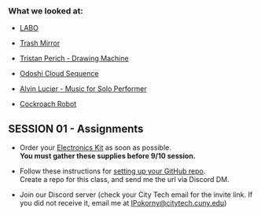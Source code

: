 ### What we looked at:
* [LABO](https://www.youtube.com/watch?v=fK9_IKlZ66c)

* [Trash Mirror](https://vimeo.com/27489891)

* [Tristan Perich - Drawing Machine](https://vimeo.com/84979899)

* [Odoshi Cloud Sequence](https://www.ronaldvandermeijs.nl/Odoshi-Cloud-Sequence)

* [Alvin Lucier - Music for Solo Performer](https://www.youtube.com/watch?v=bIPU2ynqy2Y)

* [Cockroach Robot](https://www.youtube.com/watch?v=7mTb7LYj7KE)

## SESSION 01 - Assignments

* Order your [Electronics Kit](https://github.com/entertainmenttechnology/Pokorny-MTEC2280_D10-Fall2025/blob/main/electronics%20kit/eKit.md) as soon as possible.      
**You must gather these supplies before 9/10 session.**    

* Follow these instructions for [setting up your GitHub repo](https://github.com/entertainmenttechnology/Pokorny-MTEC2280_D10-Fall2025/blob/main/getting%20started%20with%20github/github%20instructions.md).        
Create a repo for this class, and send me the url via Discord DM.

* Join our Discord server (check your City Tech email for the invite link. If you did not receive it, email me at IPokorny@citytech.cuny.edu)